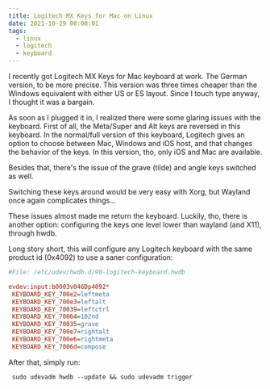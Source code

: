 ```yaml
---
title: Logitech MX Keys for Mac on Linux
date: 2021-10-29 00:00:01
tags:
  - linux
  - logitech
  - keyboard
---
```


I recently got Logitech MX Keys for Mac keyboard at work.
The German version, to be more precise.
This version was three times cheaper than the Windows equivalent with either US or ES layout.
Since I touch type anyway, I thought it was a bargain.

As soon as I plugged it in, I realized there were some glaring issues with the keyboard.
First of all, the Meta/Super and Alt keys are reversed in this keyboard.
In the normal/full version of this keyboard, Logitech gives an option to choose between Mac, Windows and iOS host, and that changes the behavior of the keys.
In this version, tho, only iOS and Mac are available.

Besides that, there's the issue of the grave (tilde) and angle keys switched as well.

Switching these keys around would be very easy with Xorg, but Wayland once again complicates things...

These issues almost made me return the keyboard.
Luckily, tho, there is another option: configuring the keys one level lower than wayland (and X11), through hwdb.

Long story short, this will configure any Logitech keyboard with the same product id (0x4092) to use a saner configuration:


```cfg
#File: /etc/udev/hwdb.d/90-logitech-keyboard.hwdb

evdev:input:b0003v046Dp4092*
 KEYBOARD_KEY_700e2=leftmeta
 KEYBOARD_KEY_700e3=leftalt
 KEYBOARD_KEY_70039=leftctrl
 KEYBOARD_KEY_70064=102nd
 KEYBOARD_KEY_70035=grave
 KEYBOARD_KEY_700e7=rightalt
 KEYBOARD_KEY_700e6=rightmeta
 KEYBOARD_KEY_7006d=compose

```

After that, simply run:

```
 sudo udevadm hwdb --update && sudo udevadm trigger
```

